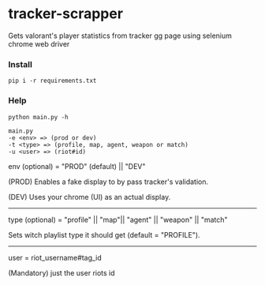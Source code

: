 
# tracker-scrapper

  

Gets valorant's player statistics from tracker gg page using selenium chrome web driver

  

### Install

```
pip i -r requirements.txt
```

### Help
```
python main.py -h

main.py
-e <env> => (prod or dev)
-t <type> => (profile, map, agent, weapon or match)
-u <user> => (riot#id)

```

env (optional) = "PROD"  (default) || "DEV"

(PROD) Enables a fake display to by pass tracker's validation.

(DEV) Uses your chrome (UI) as an actual display.
___

type (optional) = "profile" ||  "map"||  "agent"  || "weapon" || "match"

Sets witch playlist type it should get (default = "PROFILE").
___

user = riot_username#tag_id

(Mandatory) just the user riots id
